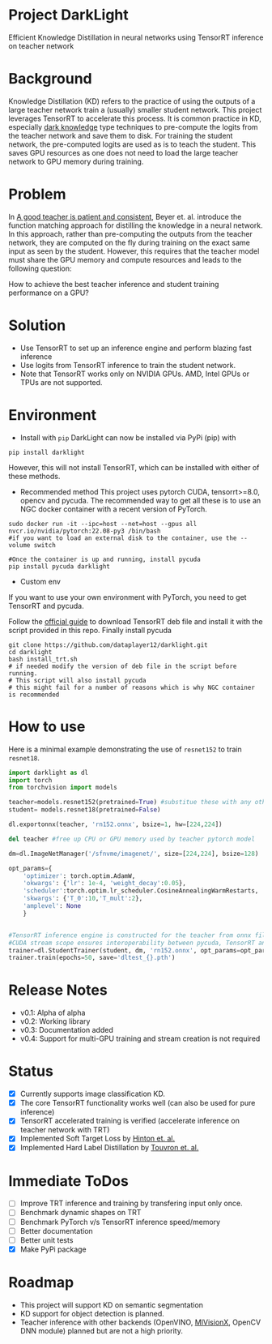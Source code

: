 # Project DarkLight
Efficient Knowledge Distillation in neural networks using TensorRT inference on teacher network

# Background
Knowledge Distillation (KD) refers to the practice of using the outputs of a large teacher network train a (usually) smaller student network. This project leverages TensorRT to accelerate this process. It is common practice in KD, especially [dark knowledge](https://arxiv.org/abs/1503.02531) type techniques to pre-compute the logits from the teacher network and save them to disk. For training the student network, the pre-computed logits are used as is to teach the student. This saves GPU resources as one does not need to load the large teacher network to GPU memory during training.

# Problem
In [A good teacher is patient and consistent](https://arxiv.org/abs/2106.05237), Beyer et. al. introduce the function matching approach for distilling the knowledge in a neural network. In this approach, rather than pre-computing the outputs from the teacher network, they are computed on the fly during training on the exact same input as seen by the student. However, this requires that the teacher model must share the GPU memory and compute resources and leads to the following question:

How to achieve the best teacher inference and student training performance on a GPU?

# Solution
- Use TensorRT to set up an inference engine and perform blazing fast inference
- Use logits from TensorRT inference to train the student network.
- Note that TensorRT works only on NVIDIA GPUs. AMD, Intel GPUs or TPUs are not supported.

# Environment

- Install with `pip`
DarkLight can now be installed via PyPi (pip) with
```Shell
pip install darklight
```

However, this will not install TensorRT, which can be installed with either of these methods.

- Recommended method
This project uses pytorch CUDA, tensorrt>=8.0, opencv and pycuda. The recommended way to get all these is to use an NGC docker container with a recent version of PyTorch.

```Shell
sudo docker run -it --ipc=host --net=host --gpus all nvcr.io/nvidia/pytorch:22.08-py3 /bin/bash
#if you want to load an external disk to the container, use the --volume switch

#Once the container is up and running, install pycuda
pip install pycuda darklight
```

- Custom env

If you want to use your own environment with PyTorch, you need to get TensorRT and pycuda.

Follow the [official guide](https://docs.nvidia.com/deeplearning/tensorrt/install-guide/index.html#installing-pip) to download TensorRT deb file and install it with the script provided in this repo. Finally install pycuda
```Shell
git clone https://github.com/dataplayer12/darklight.git
cd darklight
bash install_trt.sh
# if needed modify the version of deb file in the script before running.
# This script will also install pycuda
# this might fail for a number of reasons which is why NGC container is recommended
```

# How to use

Here is a minimal example demonstrating the use of `resnet152` to train `resnet18`.

```python
import darklight as dl
import torch
from torchvision import models

teacher=models.resnet152(pretrained=True) #substitue these with any other models you write
student= models.resnet18(pretrained=False)

dl.exportonnx(teacher, 'rn152.onnx', bsize=1, hw=[224,224])

del teacher #free up CPU or GPU memory used by teacher pytorch model

dm=dl.ImageNetManager('/sfnvme/imagenet/', size=[224,224], bsize=128)

opt_params={
	'optimizer': torch.optim.AdamW,
	'okwargs': {'lr': 1e-4, 'weight_decay':0.05},
	'scheduler':torch.optim.lr_scheduler.CosineAnnealingWarmRestarts,
	'skwargs': {'T_0':10,'T_mult':2},
	'amplevel': None
	}


#TensorRT inference engine is constructed for the teacher from onnx file
#CUDA stream scope ensures interoperability between pycuda, TensorRT and pytorch
trainer=dl.StudentTrainer(student, dm, 'rn152.onnx', opt_params=opt_params)
trainer.train(epochs=50, save='dltest_{}.pth')
```
# Release Notes
- v0.1: Alpha of alpha
- v0.2: Working library
- v0.3: Documentation added
- v0.4: Support for multi-GPU training and stream creation is not required

# Status
- [x] Currently supports image classification KD.
- [x] The core TensorRT functionality works well (can also be used for pure inference) 
- [x] TensorRT accelerated training is verified (accelerate inference on teacher network with TRT)
- [x] Implemented Soft Target Loss by [Hinton et. al.](https://arxiv.org/abs/1503.02531)
- [x] Implemented Hard Label Distillation by [Touvron et. al.](https://arxiv.org/abs/2012.12877)

# Immediate ToDos
- [ ] Improve TRT inference and training by transfering input only once.
- [ ] Benchmark dynamic shapes on TRT
- [ ] Benchmark PyTorch v/s TensorRT inference speed/memory
- [ ] Better documentation
- [ ] Better unit tests
- [x] Make PyPi package

# Roadmap

- This project will support KD on semantic segmentation
- KD support for object detection is planned.
- Teacher inference with other backends (OpenVINO, [MIVisionX](https://gpuopen-professionalcompute-libraries.github.io/MIVisionX/), OpenCV DNN module) planned but are not a high priority.